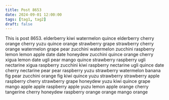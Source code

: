 ```yaml
---
title: Post 8653
date: 2024-09-01 12:00:00
tags: [tag1, tag2]
draft: false
---
```

This is post 8653.
elderberry
kiwi
watermelon
quince
elderberry
cherry
orange
cherry
yuzu
quince
orange
strawberry
grape
strawberry
cherry
orange
watermelon
grape
pear
zucchini
watermelon
zucchini
raspberry
lemon
lemon
apple
date
date
honeydew
zucchini
quince
orange
cherry
xigua
lemon
date
ugli
pear
mango
quince
strawberry
raspberry
ugli
nectarine
xigua
raspberry
zucchini
kiwi
raspberry
nectarine
ugli
quince
date
cherry
nectarine
pear
pear
raspberry
yuzu
strawberry
watermelon
banana
fig
pear
zucchini
orange
fig
kiwi
quince
yuzu
strawberry
strawberry
apple
raspberry
cherry
strawberry
grape
honeydew
yuzu
kiwi
quince
grape
mango
apple
apple
raspberry
apple
yuzu
lemon
apple
orange
cherry
tangerine
cherry
honeydew
raspberry
orange
orange
mango
orange
